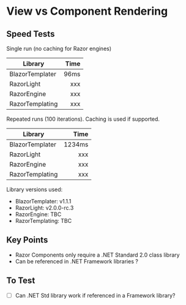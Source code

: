 
# View vs Component Rendering

## Speed Tests

Single run (no caching for Razor engines)

| Library          |  Time |
|------------------|------:|
| BlazorTemplater  |  96ms |
| RazorLight       |   xxx |
| RazorEngine      |   xxx |
| RazorTemplating  |   xxx |

Repeated runs (100 iterations). Caching is used if supported.

| Library          |   Time |
|------------------|-------:|
| BlazorTemplater  | 1234ms |
| RazorLight       |    xxx |
| RazorEngine      |    xxx |
| RazorTemplating  |    xxx |

Library versions used:
 - BlazorTemplater: v1.1.1
 - RazorLight: v2.0.0-rc.3
 - RazorEngine: TBC
 - RazorTemplating: TBC

## Key Points

 - Razor Components only require a .NET Standard 2.0 class library
 - Can be referenced in .NET Framework libraries ?

## To Test

 - [ ] Can .NET Std library work if referenced in a Framework library?



